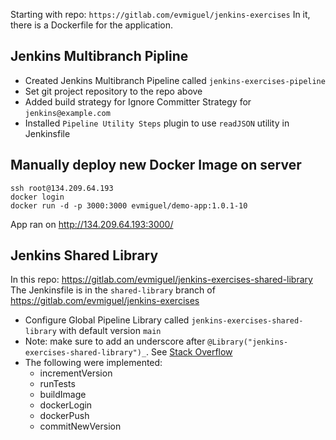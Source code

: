 Starting with repo: `https://gitlab.com/evmiguel/jenkins-exercises`
In it, there is a Dockerfile for the application.

## Jenkins Multibranch Pipline
- Created Jenkins Multibranch Pipeline called `jenkins-exercises-pipeline`
- Set git project repository to the repo above
- Added build strategy for Ignore Committer Strategy for `jenkins@example.com`
- Installed `Pipeline Utility Steps` plugin to use `readJSON` utility in Jenkinsfile

## Manually deploy new Docker Image on server
```
ssh root@134.209.64.193
docker login
docker run -d -p 3000:3000 evmiguel/demo-app:1.0.1-10
```

App ran on http://134.209.64.193:3000/

## Jenkins Shared Library
In this repo: https://gitlab.com/evmiguel/jenkins-exercises-shared-library
The Jenkinsfile is in the `shared-library` branch of https://gitlab.com/evmiguel/jenkins-exercises

- Configure Global Pipeline Library called `jenkins-exercises-shared-library` with default version `main`
- Note: make sure to add an underscore after `@Library("jenkins-exercises-shared-library")_`. See [Stack Overflow](https://stackoverflow.com/questions/47875357/why-is-there-a-sometimes-a-trailing-underscore-in-the-pipeline-library-syntax)
- The following were implemented:
  - incrementVersion
  - runTests
  - buildImage
  - dockerLogin
  - dockerPush
  - commitNewVersion

